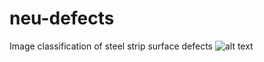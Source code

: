 # neu-defects
Image classification of steel strip surface defects
![alt text](https://github.com/DoZor-80/neu-defects/images/Defects.png "Logo Title Text 1")
